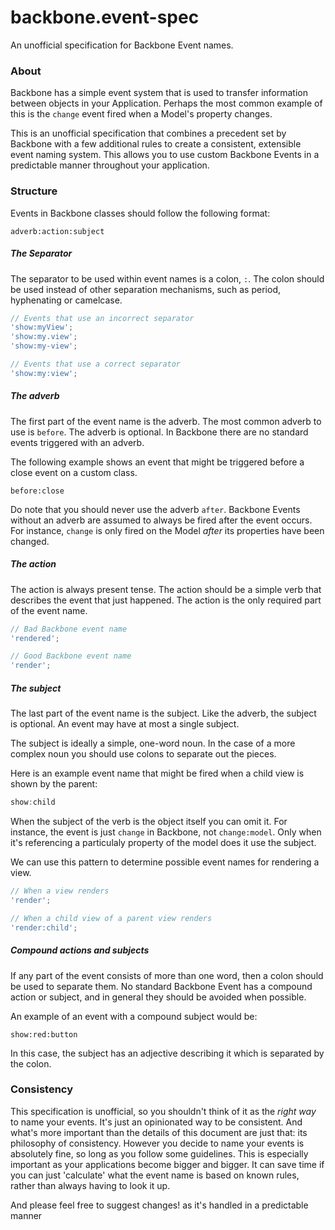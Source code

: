 backbone.event-spec
===================

An unofficial specification for Backbone Event names.

### About

Backbone has a simple event system that is used to transfer information between objects in your Application. Perhaps the most
common example of this is the `change` event fired when a Model's property changes.

This is an unofficial specification that combines a precedent set by Backbone with a few additional rules to create
a consistent, extensible event naming system. This allows you to use custom Backbone Events in a predictable manner throughout
your application.

### Structure

Events in Backbone classes should follow the following format:

`adverb:action:subject`

##### The Separator

The separator to be used within event names is a colon, `:`. The colon should be used instead of other
separation mechanisms, such as period, hyphenating or camelcase.

```js
// Events that use an incorrect separator
'show:myView';
'show:my.view';
'show:my-view';

// Events that use a correct separator
'show:my:view';
```

##### The adverb

The first part of the event name is the adverb. The most common adverb to use is `before`. The adverb is optional. In Backbone
there are no standard events triggered with an adverb.

The following example shows an event that might be triggered before a close event on a custom class.

`before:close`

Do note that you should never use the adverb `after`. Backbone Events without an adverb are assumed to always be fired after
the event occurs. For instance, `change` is only fired on the Model *after* its properties have been changed.

##### The action

The action is always present tense. The action should be a simple verb that describes the event
that just happened. The action is the only required part of the event name.

```js
// Bad Backbone event name
'rendered';

// Good Backbone event name
'render';
```

##### The subject

The last part of the event name is the subject. Like the adverb, the subject is optional. An event may have at most
a single subject.

The subject is ideally a simple, one-word noun. In the case of a more complex noun you should use colons
to separate out the pieces.

Here is an example event name that might be fired when a child view is shown by the parent:

```js
show:child
```

When the subject of the verb is the object itself you can omit it. For instance, the event is just `change` in Backbone, not
`change:model`. Only when it's referencing a particulaly property of the model does it use the subject.

We can use this pattern to determine possible event names for rendering a view.

```js
// When a view renders
'render';

// When a child view of a parent view renders
'render:child';
```

##### Compound actions and subjects

If any part of the event consists of more than one word, then a colon should be used to separate them. No standard Backbone Event has
a compound action or subject, and in general they should be avoided when possible.

An example of an event with a compound subject would be:

`show:red:button`

In this case, the subject has an adjective describing it which is separated by the colon.

### Consistency

This specification is unofficial, so you shouldn't think of it as the *right way* to name your events. It's just an opinionated way to be consistent.
And what's more important than the details of this document are just that: its philosophy of consistency. However you decide to name your events is
absolutely fine, so long as you follow some guidelines. This is especially important as your applications become bigger and bigger. It can save time
if you can just 'calculate' what the event name is based on known rules, rather than always having to look it up.

And please feel free to suggest changes!
as it's handled in a predictable manner 